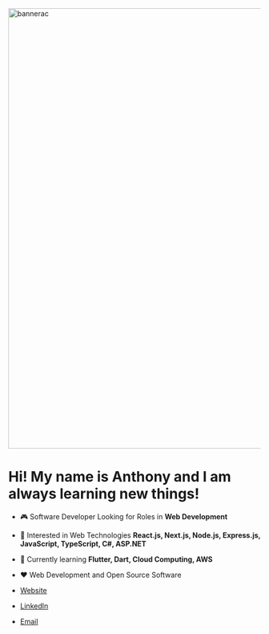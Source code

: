 
<img width="878" alt="bannerac" src="https://github.com/AnthonyChablov/AnthonyChablov/assets/86855033/82416889-ad9a-4333-a455-672b91aaed4a">

<h1>Hi! My name is Anthony and I am always learning new things!</h1>

-   :video_game: Software Developer Looking for Roles in **Web Development**
-   :monocle_face: Interested in Web Technologies **React.js, Next.js, Node.js, Express.js, JavaScript, TypeScript, C#, ASP.NET**
-   :seedling: Currently learning **Flutter, Dart, Cloud Computing, AWS**
-   :heart: Web Development and Open Source Software  
 
- [Website](https://www.anthonychablov.com/)
- [LinkedIn](https://www.linkedin.com/in/anthonychablov/)
- [Email](aechablov@gmail.com)
